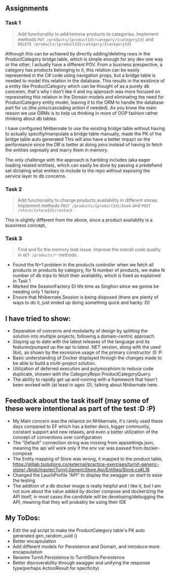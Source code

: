 ## Assignments

### Task 1
> Add functionality to add/remove products to categories.
> Implement methods `PUT /products/{productId}/category/{categoryId}` and `DELETE /products/{productId}/category/{categoryId}`

Although this can be achieved by directly adding/deleting rows in the ProductCategory bridge table, which is simple enough for any dev one way or the other, I actually have a different POV.
From a business prespective, a category has products belonging to it, this relation can be easily represented in the C# code using navigation props, but a bridge table is needed to model this relation in the database.
This results in the existince of a entity like ProductCategory which can be thought of as a purely db conceren, that's why I don't like it and my approach was more focused on represneting this relation in the Domain models and eliminating the need for ProductCategory entity model, leaving it to the ORM to handle the database part for us (the joins/cascading action if needed).
As you know the main reason we use ORMs is to help us thinking in more of OOP fashion rather thinking about db tables.

I have configured NHibernate to use the existing bridge table without having to actually specifiy/manipulate a bridge table manually, made the PK of the bridge table auto generated
This will also have a better impact on the performance since the DB is better at doing joins instead of having to fetch the entities sepreatly and marry them in memory.

The only challenge with the approach is hanlding includes (aka eager loading related entities), which can easily be done by passing a predefiend set dictating what entities to include to the repo without exposing the service layer to db concerns.

### Task 2
> Add functionality to change products availability in different stores.
> Implement methods `POST /products/{productId}/book` and `POST /store/{storeId}/restock`

This is slightly different from the above, since a product availablity is a bussiness concept,

### Task 3
> Find and fix the memory leak issue.
> Improve the overall code quality in `GET /products/*` methods.

* Found the N+1 problem in the products controller when we fetch all products or products by category, for N number of products, we make N number of db trips to fetch their availablity, which is fixed as explained in Task 1
* Marked the SessionFactory DI life time as Singlton since we gonna be needing only 1 factory
* Ensure that Nhibernate.Session is being disposed (there are plenty of ways to do it, just ended up doing something quick and hacky :D)


## I have tried to show:
* Separation of concerns and modularity of design by splitting the solution into multiple projects, following a domain-centric approach.
* Staying up to date with the latest releases of the language and its features(pumped up the api to latest .NET version, along with the used libs), as shown by the excessive usage of the primary constructor :D :P.
* Basic understanding of Docker displayed through the changes made to be able to build a multi-project solution.
* Utilization of deferred execution and polymorphism to reduce code duplicate, showen with the CategoryRepo ProductCategoryQuery.
* The ability to rapidly get up and running with a framework that hasn't been worked with (at least in ages :D), talking about Nhibernate here.


## Feedback about the task itself (may some of these were intentional as part of the test :D :P)
* My Main concern was the reliance on NHibernate, it's rarely used these days compared to EF which has a better docs, bigger community, constant support and new relases, and even a better utilization of the concept of conventions over configuration
* The "Default" connection string was missing from appsettings.json, meaning the api will work only if the env var was passed from docker-compose
* The Entity mapping of Store was wrong, it mapped to the product table, https://gitlab.tsolutions.co/external/practice-exercises/turnit-generic-store/-/blob/master/Turnit.GenericStore.Api/Entities/Store.cs#L18
* Changed the LauchProfile "API" to display the swagger on start to ease the testing
* The addition of a db docker image is really helpful and I like it, but I am not sure about the value added by docker compose and dockerizing the API itself, in most cases the candidate will be developing/debugging the API, meaning that they will probably be using their IDE



## My ToDos:
* Edit the sql script to make the ProductCategory table's PK auto generated gen_random_uuid ()
* Better encapsulation
* Add different models for Persistence and Domain, and introduce more encapsulation
* Rename Turnit.Persistence to TurnitStore.Persistence
* Better discoverability through swagger and unifying the response type(perhaps ActionResult<T> for specficity)

